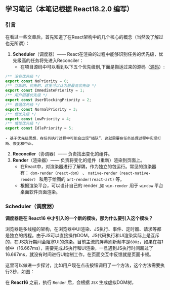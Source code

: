 ## 学习笔记（本笔记根据 React18.2.0 编写）

### 引言
在看过一些文章后，首先知道了在React架构中的几个核心的概念（当然没了解过也无所谓）：
1. **Scheduler**（调度器）—— React在渲染的过程中能够识别任务的优先级，优先级高的任务将先进入Reconciler：
   - 在项目源码中可以看到以下五个优先级别,下面是搬运过来的源码（[源码](https://github.com/MrArky/ReactSourceCode/blob/main/packages/react-18.2.0/packages/scheduler/src/SchedulerPriorities.js#L12-L18)）:
``` JavaScript
/** 没有优先级 */
export const NoPriority = 0;
/** 立即的、优先的，这里可以认为是最高优先级 */
export const ImmediatePriority = 1;
/** 用户阻塞优先级 */
export const UserBlockingPriority = 2;
/** 普通优先级 */
export const NormalPriority = 3;
/** 低优先级 */
export const LowPriority = 4;
/** 惰性优先级 */
export const IdlePriority = 5;
```
    - 基于优先级思想，在任务执行过程中可能会出现“插队”，这就需要在任务处理过程中实现打断、恢复和中止。
2. **Reconciler**（协调器）—— 负责找出变化的组件。
3. **Render**（渲染器）—— 负责将变化的组件（重新）渲染到页面上。
   - 在React中，对渲染器进行了解耦，作为独立的包运行。常见的渲染器有： `dom-render（react-dom）` 、 `native-render（react-native-render）` 和用于绘图的 `art-render(react-art)` 等。
   - 根据渲染平台，可以设计自己的 render ,如 `win-render` 用于 `window` 平台桌面软件页面渲染。
### Scheduler（调度器）
**调度器是在 **React16** 中才引入的一个新的模块，那为什么要引入这个模块？**

浏览器是多线程的架构，在浏览器中UI渲染、JS执行、事件、定时器、请求等都是独立的线程。由于JS可以直接操作DOM，JS代码执行和UI渲染实际上是互斥的，在JS执行期间会阻塞UI的渲染。目前主流的屏幕刷新频率是`60Hz`，如果在每1帧中（16.667ms），需要完成JS执行和UI渲染，一旦遇到JS执行时间超过了16.667ms，就没有时间进行UI绘制工作，在页面交互中反馈就是页面卡顿。

这里可以做进一步探讨，比如用户现在点击按钮调用了一个方法，这个方法需要执行2秒，如图：

在 **React16** 之前，执行 `Render` 后，会根据 `JSX` 生成虚拟DOM树，
